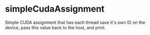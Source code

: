 # simpleCudaAssignment
Simple CUDA assignment that has each thread save it's own ID on the device, pass this value back to the host, and print.
